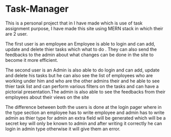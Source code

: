 # Task-Manager
This is a personal project that in I have made which is use of task assignment purpose, I have made this site using MERN stack in which their are 2 user.

The first user is an employee an Employee is able to login and can add, update and delete thier tasks which what to do . They can also send the feedbacks to the admin about what changes can be done in the site to become it more efficient.

The second user is an Admin is also able to do login and can add, update and delete his tasks but he can also see the list of employees who are working under him and who are the other admins their and he able to see thier task list and can perform various filters on the tasks and can have a pictorial presentation.The admin is also able to see the feedbacks from their employees about their views on the site

The difference between both the users is done at the login pager where in the type section an employee has to write employee and admin has to write admin as thier type for admin an extra field will be generated which will be a secret key will only be known to admin and after writing it correctly he can login in admin type otherwise it will give them an error.


